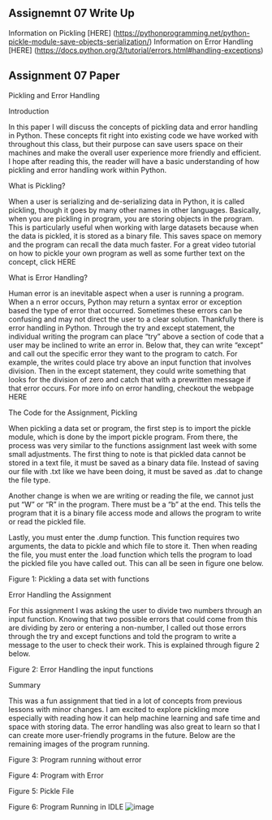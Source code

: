 ## Assignemnt 07 Write Up
Information on Pickling [HERE] (https://pythonprogramming.net/python-pickle-module-save-objects-serialization/)
Information on Error Handling [HERE] (https://docs.python.org/3/tutorial/errors.html#handling-exceptions)

## Assignment 07 Paper 
Pickling and Error Handling 

Introduction

In this paper I will discuss the concepts of pickling data and error handling in Python. These concepts fit right into existing code we have worked with throughout this class, but their purpose can save users space on their machines and make the overall user experience more friendly and efficient. I hope after reading this, the reader will have a basic understanding of how pickling and error handling work within Python. 

What is Pickling?

When a user is serializing and de-serializing data in Python, it is called pickling, though it goes by many other names in other languages. Basically, when you are pickling in program, you are storing objects in the program. This is particularly useful when working with large datasets because when the data is pickled, it is stored as a binary file. This saves space on memory and the program can recall the data much faster. For a great video tutorial on how to pickle your own program as well as some further text on the concept, click HERE

What is Error Handling?

Human error is an inevitable aspect when a user is running a program. When a n error occurs, Python may return a syntax error or exception based the type of error that occurred. Sometimes these errors can be confusing and may not direct the user to a clear solution. Thankfully there is error handling in Python. Through the try and except statement, the individual writing the program can place “try” above a section of code that a user may be inclined to write an error in. Below that, they can write “except” and call out the specific error they want to the program to catch. For example, the writes could place try above an input function that involves division. Then in the except statement, they could write something that looks for the division of zero and catch that with a prewritten message if that error occurs. For more info on error handling, checkout the webpage HERE



The Code for the Assignment, Pickling 

When pickling a data set or program, the first step is to import the pickle module, which is done by the import pickle program. From there, the process was very similar to the functions assignment last week with some small adjustments. The first thing to note is that pickled data cannot be stored in a text file, it must be saved as a binary data file. Instead of saving our file with .txt like we have been doing, it must be saved as .dat to change the file type. 

Another change is when we are writing or reading the file, we cannot just put “W” or “R” in the program. There must be a “b” at the end. This tells the program that it is a binary file access mode and allows the program to write or read the pickled file. 

Lastly, you must enter the .dump function. This function requires two arguments, the data to pickle and which file to store it. Then when reading the file, you must enter the .load function which tells the program to load the pickled file you have called out. This can all be seen in figure one below. 

 
Figure 1: Pickling a data set with functions 


Error Handling the Assignment 

For this assignment I was asking the user to divide two numbers through an input function. Knowing that two possible errors that could come from this are dividing by zero or entering a non-number, I called out those errors through the try and except functions and told the program to write a message to the user to check their work. This is explained through figure 2 below.

 
Figure 2: Error Handling the input functions 

Summary 

This was a fun assignment that tied in a lot of concepts from previous lessons with minor changes. I am excited to explore pickling more especially with reading how it can help machine learning and safe time and space with storing data. The error handling was also great to learn so that I can create more user-friendly programs in the future. Below are the remaining images of the program running. 

 
Figure 3: Program running without error 

 
Figure 4: Program with Error 

 
Figure 5: Pickle File 

 Figure 6: Program Running in IDLE 
![image](https://user-images.githubusercontent.com/105609765/171050708-2677259a-d36f-4db4-9f9e-7c5a4fb9954a.png)
